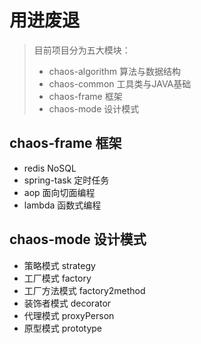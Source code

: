 # 用进废退
> 目前项目分为五大模块：
> - chaos-algorithm 算法与数据结构
> - chaos-common 工具类与JAVA基础
> - chaos-frame 框架
> - chaos-mode 设计模式

## chaos-frame 框架
- redis NoSQL
- spring-task 定时任务
- aop 面向切面编程
- lambda 函数式编程

## chaos-mode 设计模式
- 策略模式 strategy
- 工厂模式 factory
- 工厂方法模式 factory2method
- 装饰者模式 decorator
- 代理模式 proxyPerson
- 原型模式 prototype
